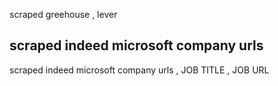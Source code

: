 scraped greehouse , lever

## scraped indeed microsoft company urls

scraped indeed microsoft company urls , JOB TITLE , JOB URL
